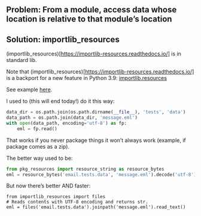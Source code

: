 ## Problem: From a module, access data whose location is relative to that module’s location

## Solution: importlib_resources

(importlib_resources)[https://importlib-resources.readthedocs.io/] is in standard lib.

Note that (importlib_resources)[https://importlib-resources.readthedocs.io/]
is a backport for a new feature in Python 3.9: 
[importlib.resources](https://docs.python.org/3/library/importlib.html#module-importlib.resources)
   
See example [here](https://importlib-resources.readthedocs.io/en/latest/using.html#example).

I used to (this will end today!) do it this way:

```python
data_dir = os.path.join(os.path.dirname(__file__), 'tests', 'data')
data_path = os.path.join(data_dir, 'message.eml')
with open(data_path, encoding='utf-8') as fp:
    eml = fp.read()
```

That works if you never package things it won’t always work (example, if package comes as a zip).

The better way used to be:

```python
from pkg_resources import resource_string as resource_bytes
eml = resource_bytes('email.tests.data', 'message.eml').decode('utf-8')
```

But now there’s better AND faster:

```
from importlib_resources import files
# Reads contents with UTF-8 encoding and returns str.
eml = files('email.tests.data').joinpath('message.eml').read_text()
```
